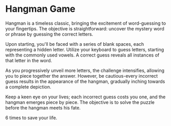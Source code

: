 # Hangman Game

Hangman is a timeless classic, bringing the excitement of word-guessing to your fingertips. The objective is straightforward: uncover the mystery word or phrase by guessing the correct letters.

Upon starting, you'll be faced with a series of blank spaces, each representing a hidden letter. Utilize your keyboard to guess letters, starting with the commonly used vowels. A correct guess reveals all instances of that letter in the word.

As you progressively unveil more letters, the challenge intensifies, allowing you to piece together the answer. However, be cautious-every incorrect guess results in the appearance of the hangman, gradually inching towards a complete depiction.

Keep a keen eye on your lives; each incorrect guess costs you one, and the hangman emerges piece by piece. The objective is to solve the puzzle before the hangman meets his fate.

6 times to save your life.
